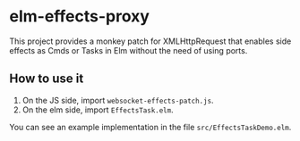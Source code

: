# elm-effects-proxy

This project provides a monkey patch for XMLHttpRequest that enables side effects as Cmds or Tasks in Elm without the 
need of using ports.

## How to use it

1. On the JS side, import `websocket-effects-patch.js`.
2. On the elm side, import `EffectsTask.elm`.

You can see an example implementation in the file `src/EffectsTaskDemo.elm`.


